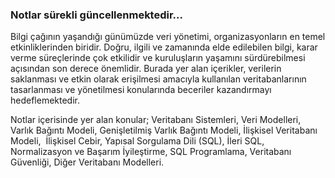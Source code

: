 
### Notlar sürekli güncellenmektedir...

Bilgi çağının yaşandığı günümüzde veri yönetimi, organizasyonların en temel etkinliklerinden biridir. Doğru, ilgili ve zamanında elde edilebilen bilgi, karar verme süreçlerinde çok etkilidir ve kuruluşların yaşamını sürdürebilmesi açısından son derece önemlidir. Burada yer alan içerikler, verilerin saklanması ve etkin olarak erişilmesi amacıyla kullanılan veritabanlarının tasarlanması ve yönetilmesi konularında beceriler kazandırmayı hedeflemektedir.

Notlar içerisinde yer alan konular; Veritabanı Sistemleri, Veri Modelleri, Varlık Bağıntı Modeli, Genişletilmiş Varlık Bağıntı Modeli, İlişkisel Veritabanı Modeli,  İlişkisel Cebir, Yapısal Sorgulama Dili (SQL), İleri SQL, Normalizasyon ve Başarım İyileştirme, SQL Programlama, Veritabanı Güvenliği, Diğer Veritabanı Modelleri.
